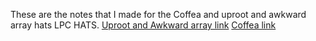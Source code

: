 These are the notes that I made for the Coffea and uproot and awkward array hats LPC HATS.
[Uproot and Awkward array link](https://indico.cern.ch/event/1186883/)
[Coffea link](https://indico.cern.ch/event/1297678/)
